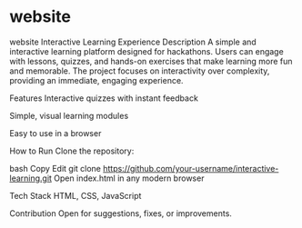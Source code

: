 # website
website
Interactive Learning Experience
Description
A simple and interactive learning platform designed for hackathons. Users can engage with lessons, quizzes, and hands-on exercises that make learning more fun and memorable. The project focuses on interactivity over complexity, providing an immediate, engaging experience.

Features
Interactive quizzes with instant feedback

Simple, visual learning modules

Easy to use in a browser

How to Run
Clone the repository:

bash
Copy
Edit
git clone https://github.com/your-username/interactive-learning.git
Open index.html in any modern browser

Tech Stack
HTML, CSS, JavaScript

Contribution
Open for suggestions, fixes, or improvements.
